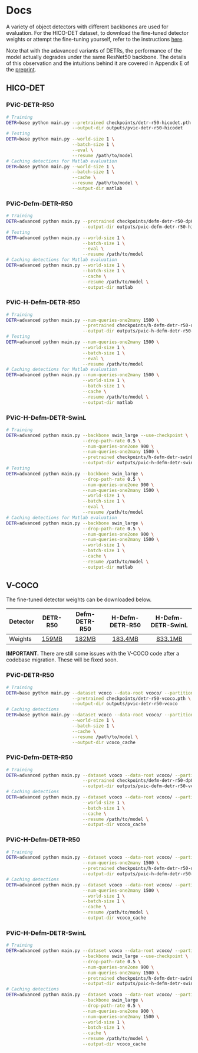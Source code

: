 # Docs

A variety of object detectors with different backbones are used for evaluation. For the HICO-DET dataset, to download the fine-tuned detector weights or attempt the fine-tuning yourself, refer to the instructions [here](https://github.com/fredzzhang/hicodet/tree/main/detections#detection-utilities).

Note that with the adavanced variants of DETRs, the performance of the model actually degrades under the same ResNet50 backbone. The details of this observation and the intuitions behind it are covered in Appendix E of the [preprint](https://arxiv.org/pdf/2308.06202.pdf).

## HICO-DET

### PViC-DETR-R50
```bash
# Training
DETR=base python main.py --pretrained checkpoints/detr-r50-hicodet.pth \
                         --output-dir outputs/pvic-detr-r50-hicodet
# Testing
DETR=base python main.py --world-size 1 \
                         --batch-size 1 \
                         --eval \
                         --resume /path/to/model
# Caching detections for Matlab evaluation
DETR=base python main.py --world-size 1 \
                         --batch-size 1 \
                         --cache \
                         --resume /path/to/model \
                         --output-dir matlab
```
### PViC-Defm-DETR-R50
```bash
# Training
DETR=advanced python main.py --pretrained checkpoints/defm-detr-r50-dp0-mqs-lft-iter-2stg-hicodet.pth \
                             --output-dir outputs/pvic-defm-detr-r50-hicodet
# Testing
DETR=advanced python main.py --world-size 1 \
                             --batch-size 1 \
                             --eval \
                             --resume /path/to/model
# Caching detections for Matlab evaluation
DETR=advanced python main.py --world-size 1 \
                             --batch-size 1 \
                             --cache \
                             --resume /path/to/model \
                             --output-dir matlab
```
### PViC-H-Defm-DETR-R50
```bash
# Training
DETR=advanced python main.py --num-queries-one2many 1500 \
                             --pretrained checkpoints/h-defm-detr-r50-dp0-mqs-lft-iter-2stg-hicodet.pth \
                             --output-dir outputs/pvic-h-defm-detr-r50-hicodet
# Testing
DETR=advanced python main.py --num-queries-one2many 1500 \
                             --world-size 1 \
                             --batch-size 1 \
                             --eval \
                             --resume /path/to/model
# Caching detections for Matlab evaluation
DETR=advanced python main.py --num-queries-one2many 1500 \
                             --world-size 1 \
                             --batch-size 1 \
                             --cache \
                             --resume /path/to/model \
                             --output-dir matlab
```
### PViC-H-Defm-DETR-SwinL
```bash
# Training
DETR=advanced python main.py --backbone swin_large --use-checkpoint \
                             --drop-path-rate 0.5 \
                             --num-queries-one2one 900 \
                             --num-queries-one2many 1500 \
                             --pretrained checkpoints/h-defm-detr-swinL-dp0-mqs-lft-iter-2stg-hicodet.pth \
                             --output-dir outputs/pvic-h-defm-detr-swinL-hicodet
# Testing
DETR=advanced python main.py --backbone swin_large \
                             --drop-path-rate 0.5 \
                             --num-queries-one2one 900 \
                             --num-queries-one2many 1500 \
                             --world-size 1 \
                             --batch-size 1 \
                             --eval \
                             --resume /path/to/model
# Caching detections for Matlab evaluation
DETR=advanced python main.py --backbone swin_large \
                             --drop-path-rate 0.5 \
                             --num-queries-one2one 900 \
                             --num-queries-one2many 1500 \
                             --world-size 1 \
                             --batch-size 1 \
                             --cache \
                             --resume /path/to/model \
                             --output-dir matlab
```

## V-COCO

The fine-tuned detector weights can be downloaded below.

|Detector|DETR-R50|Defm-DETR-R50|H-Defm-DETR-R50|H-Defm-DETR-SwinL|
|:-|:-:|:-:|:-:|:-:|
|Weights|[159MB](https://drive.google.com/file/d/1AIqc2LBkucBAAb_ebK9RjyNS5WmnA4HV/view?usp=sharing)|[182MB](https://drive.google.com/file/d/1AR6IOotTC0BAkOikNMrIYQ5NubMTFtec/view?usp=sharing)|[183.4MB](https://drive.google.com/file/d/17MJK_uE5GJfZTn77Cc_LtgnOr8ULopcE/view?usp=sharing)|[833.1MB](https://drive.google.com/file/d/1GJs0BAJgJgFODE6oLxVE_N87nymXJLMy/view?usp=sharing)|

__IMPORTANT.__ There are still some issues with the V-COCO code after a codebase migration. These will be fixed soon.

### PViC-DETR-R50
```bash
# Training
DETR=base python main.py --dataset vcoco --data-root vcoco/ --partitions trainval test \
                         --pretrained checkpoints/detr-r50-vcoco.pth \
                         --output-dir outputs/pvic-detr-r50-vcoco
# Caching detections
DETR=base python main.py --dataset vcoco --data-root vcoco/ --partitions trainval test \
                         --world-size 1 \
                         --batch-size 1 \
                         --cache \
                         --resume /path/to/model \
                         --output-dir vcoco_cache
```

### PViC-Defm-DETR-R50
```bash
# Training
DETR=advanced python main.py --dataset vcoco --data-root vcoco/ --partitions trainval test \
                             --pretrained checkpoints/defm-detr-r50-dp0-mqs-lft-iter-2stg-vcoco.pth \
                             --output-dir outputs/pvic-defm-detr-r50-vcoco
# Caching detections
DETR=advanced python main.py --dataset vcoco --data-root vcoco/ --partitions trainval test \
                             --world-size 1 \
                             --batch-size 1 \
                             --cache \
                             --resume /path/to/model \
                             --output-dir vcoco_cache
```

### PViC-H-Defm-DETR-R50
```bash
# Training
DETR=advanced python main.py --dataset vcoco --data-root vcoco/ --partitions trainval test \
                             --num-queries-one2many 1500 \
                             --pretrained checkpoints/h-defm-detr-r50-dp0-mqs-lft-iter-2stg-vcoco.pth \
                             --output-dir outputs/pvic-h-defm-detr-r50-vcoco
# Caching detections
DETR=advanced python main.py --dataset vcoco --data-root vcoco/ --partitions trainval test \
                             --num-queries-one2many 1500 \
                             --world-size 1 \
                             --batch-size 1 \
                             --cache \
                             --resume /path/to/model \
                             --output-dir vcoco_cache
```
### PViC-H-Defm-DETR-SwinL
```bash
# Training
DETR=advanced python main.py --dataset vcoco --data-root vcoco/ --partitions trainval test \
                             --backbone swin_large --use-checkpoint \
                             --drop-path-rate 0.5 \
                             --num-queries-one2one 900 \
                             --num-queries-one2many 1500 \
                             --pretrained checkpoints/h-defm-detr-swinL-dp0-mqs-lft-iter-2stg-vcoco.pth \
                             --output-dir outputs/pvic-h-defm-detr-swinL-vcoco
# Caching detections
DETR=advanced python main.py --dataset vcoco --data-root vcoco/ --partitions trainval test \
                             --backbone swin_large \
                             --drop-path-rate 0.5 \
                             --num-queries-one2one 900 \
                             --num-queries-one2many 1500 \
                             --world-size 1 \
                             --batch-size 1 \
                             --cache \
                             --resume /path/to/model \
                             --output-dir vcoco_cache
```
